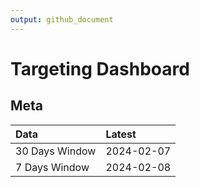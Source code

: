 ```yaml
---
output: github_document
---
```


# Targeting Dashboard



## Meta


|Data           |Latest     |
|:--------------|:----------|
|30 Days Window |2024-02-07 |
|7 Days Window  |2024-02-08 |
